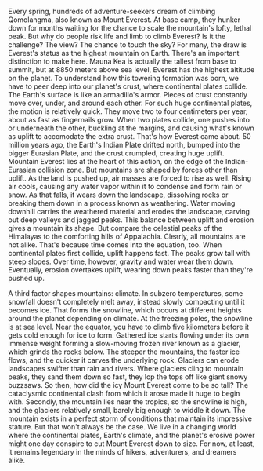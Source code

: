 
Every spring,
hundreds of adventure-seekers dream
of climbing Qomolangma,
also known as Mount Everest.
At base camp, they hunker down for months
waiting for the chance to scale 
the mountain&#39;s lofty, lethal peak.
But why do people risk life and limb
to climb Everest?
Is it the challenge?
The view?
The chance to touch the sky?
For many, the draw is Everest&#39;s status
as the highest mountain on Earth.
There&#39;s an important distinction
to make here.
Mauna Kea is actually the tallest
from base to summit,
but at 8850 meters above sea level,
Everest has the highest altitude 
on the planet.
To understand how 
this towering formation was born,
we have to peer deep 
into our planet&#39;s crust,
where continental plates collide.
The Earth&#39;s surface 
is like an armadillo&#39;s armor.
Pieces of crust constantly move over,
under,
and around each other.
For such huge continental plates,
the motion is relatively quick.
They move two to four 
centimeters per year,
about as fast as fingernails grow.
When two plates collide,
one pushes into or underneath the other,
buckling at the margins,
and causing what&#39;s known as uplift
to accomodate the extra crust.
That&#39;s how Everest came about.
50 million years ago, the Earth&#39;s 
Indian Plate drifted north,
bumped into the bigger Eurasian Plate,
and the crust crumpled,
creating huge uplift.
Mountain Everest lies at the heart
of this action,
on the edge of the Indian-Eurasian 
collision zone.
But mountains are shaped by forces
other than uplift.
As the land is pushed up, 
air masses are forced to rise as well.
Rising air cools, causing any water
vapor within it to condense
and form rain or snow.
As that falls, 
it wears down the landscape,
dissolving rocks or breaking them down
in a process known as weathering.
Water moving downhill carries
the weathered material
and erodes the landscape,
carving out deep valleys and jagged peaks.
This balance between uplift and erosion
gives a mountain its shape.
But compare the celestial peaks
of the Himalayas
to the comforting hills of Appalachia.
Clearly, all mountains are not alike.
That&#39;s because time 
comes into the equation, too.
When continental plates first collide,
uplift happens fast.
The peaks grow tall with steep slopes.
Over time, however, gravity and water
wear them down.
Eventually, erosion overtakes uplift,
wearing down peaks 
faster than they&#39;re pushed up.

A third factor shapes mountains: climate.
In subzero temperatures, some snowfall
doesn&#39;t completely melt away,
instead slowly compacting 
until it becomes ice.
That forms the snowline, which occurs
at different heights around the planet
depending on climate.
At the freezing poles,
the snowline is at sea level.
Near the equator, you have to climb
five kilometers before it gets cold enough
for ice to form.
Gathered ice starts flowing under
its own immense weight
forming a slow-moving frozen river
known as a glacier,
which grinds the rocks below.
The steeper the mountains, 
the faster ice flows,
and the quicker it carves 
the underlying rock.
Glaciers can erode landscapes
swifter than rain and rivers.
Where glaciers cling to mountain peaks,
they sand them down so fast,
they lop the tops off
like giant snowy buzzsaws.
So then, how did the icy Mount Everest
come to be so tall?
The cataclysmic continental clash
from which it arose
made it huge to begin with.
Secondly, the mountain lies 
near the tropics,
so the snowline is high,
and the glaciers relatively small,
barely big enough to widdle it down.
The mountain exists in a perfect storm
of conditions
that maintain its impressive stature.
But that won&#39;t always be the case.
We live in a changing world 
where the continental plates,
Earth&#39;s climate,
and the planet&#39;s erosive power
might one day conspire to cut 
Mount Everest down to size.
For now, at least, it remains legendary
in the minds of hikers,
adventurers,
and dreamers alike.

